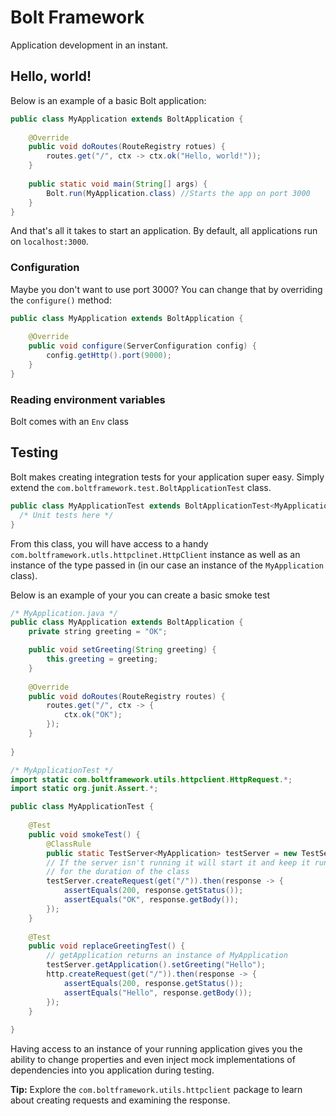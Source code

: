 # Bolt Framework

Application development in an instant.

## Hello, world!

Below is an example of a basic Bolt application:

```java
public class MyApplication extends BoltApplication {
    
    @Override
    public void doRoutes(RouteRegistry rotues) {
        routes.get("/", ctx -> ctx.ok("Hello, world!"));
    }
    
    public static void main(String[] args) {
        Bolt.run(MyApplication.class) //Starts the app on port 3000
    }
}
```

And that's all it takes to start an application. By default, all applications run on `localhost:3000`. 

### Configuration

Maybe you don't want to use port 3000? You can change that by overriding the `configure()` method:

```java
public class MyApplication extends BoltApplication {
    
    @Override
    public void configure(ServerConfiguration config) {
        config.getHttp().port(9000);
    }
}
```

### Reading environment variables

Bolt comes with an `Env` class

## Testing

Bolt makes creating integration tests for your application super easy. Simply extend the 
`com.boltframework.test.BoltApplicationTest` class.

```java
public class MyApplicationTest extends BoltApplicationTest<MyApplication> {
  /* Unit tests here */
}
```

From this class, you will have access to a handy `com.boltframework.utls.httpclinet.HttpClient` instance as well as 
an instance of the type passed in (in our case an instance of the `MyApplication` class). 

Below is an example of your you can create a basic smoke test

```java
/* MyApplication.java */
public class MyApplication extends BoltApplication {
    private string greeting = "OK";

    public void setGreeting(String greeting) {
        this.greeting = greeting;
    }
    
    @Override
    public void doRoutes(RouteRegistry routes) {
        routes.get("/", ctx -> {
            ctx.ok("OK");
        });
    }
  
}
```

```java
/* MyApplicationTest */
import static com.boltframework.utils.httpclient.HttpRequest.*;
import static org.junit.Assert.*;

public class MyApplicationTest {
  
    @Test
    public void smokeTest() {
        @ClassRule
        public static TestServer<MyApplication> testServer = new TestServer<>();
        // If the server isn't running it will start it and keep it running
        // for the duration of the class
        testServer.createRequest(get("/")).then(response -> { 
            assertEquals(200, response.getStatus());
            assertEquals("OK", response.getBody());
        });
    }
    
    @Test
    public void replaceGreetingTest() {
        // getApplication returns an instance of MyApplication
        testServer.getApplication().setGreeting("Hello");
        http.createRequest(get("/")).then(response -> { 
            assertEquals(200, response.getStatus());
            assertEquals("Hello", response.getBody());
        });
    }
  
}

```

Having access to an instance of your running application gives you the ability to change properties and even inject mock implementations of dependencies into you application during testing.

**Tip:** Explore the `com.boltframework.utils.httpclient` package to learn about creating requests and examining the response.